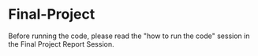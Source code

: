 # Final-Project
Before running the code, please read the "how to run the code" session in the Final Project Report Session.
